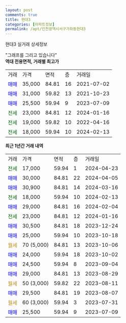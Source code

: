 ```yaml
---
layout: post
comments: true
title: 현대3
categories: [아파트정보]
permalink: /apt/인천광역시서구가좌동현대3
---
```


현대3 실거래 상세정보

<script type="text/javascript">
  google.charts.load('current', {'packages':['line', 'corechart']});
  google.charts.setOnLoadCallback(drawChart);

  function drawChart() {
    var data = new google.visualization.DataTable();
    data.addColumn('date', '거래일');
    data.addColumn('number', "매매");
    data.addColumn('number', "전세");
    data.addColumn('number', "전매");

    data.addRows([[new Date(Date.parse("2024-04-23")), null, 17000, null], [new Date(Date.parse("2024-04-05")), 30000, null, null], [new Date(Date.parse("2024-03-16")), 30900, null, null], [new Date(Date.parse("2024-02-13")), null, 18000, null], [new Date(Date.parse("2024-02-04")), 29000, null, null], [new Date(Date.parse("2024-01-16")), null, 23000, null], [new Date(Date.parse("2023-12-24")), 30500, null, null], [new Date(Date.parse("2023-10-18")), 25000, null, null], [new Date(Date.parse("2023-10-06")), null, null, null], [new Date(Date.parse("2023-10-02")), 24000, null, null], [new Date(Date.parse("2023-09-04")), 24500, null, null], [new Date(Date.parse("2023-08-29")), 29000, null, null], [new Date(Date.parse("2023-08-11")), null, null, null], [new Date(Date.parse("2023-08-07")), 29500, null, null], [new Date(Date.parse("2023-07-31")), null, null, null], [new Date(Date.parse("2023-07-09")), 25500, null, null]]);

    var options = {
      hAxis: {
        format: 'yyyy/MM/dd'
      },    
      lineWidth: 0,
      pointsVisible: true,    
      title: '최근 1년간 유형별 실거래가 분포',
      legend: { position: 'bottom' }
    };

    var formatter = new google.visualization.NumberFormat({pattern:'###,###'} );
    formatter.format(data, 1);
    formatter.format(data, 2);
    
    setTimeout(function() {
        var chart = new google.visualization.LineChart(document.getElementById('columnchart_material'));
        chart.draw(data, (options));
        document.getElementById('loading').style.display = 'none';
    }, 200);
  }
</script>


<div id="loading" style="z-index:20; display: block; margin-left: 0px">"그래프를 그리고 있습니다"</div>
<div id="columnchart_material" style="width: 95%; margin-left: 0px; display: block"></div>
<!-- contents start -->
<b>역대 전용면적, 거래별 최고가</b>
<table class="sortable">
    <tr>
      <td>거래</td>
      <td>가격</td>
      <td>면적</td>
      <td>층</td>
      <td>거래일</td>
    </tr>
        <tr>
          <td><a style="color: blue">매매</a></td>
          <td>35,000</td>
          <td>84.81</td>
          <td>16</td>
          <td>2021-07-02</td>
        </tr>            <tr>
          <td><a style="color: blue">매매</a></td>
          <td>31,000</td>
          <td>59.82</td>
          <td>13</td>
          <td>2021-10-23</td>
        </tr>            <tr>
          <td><a style="color: blue">매매</a></td>
          <td>25,500</td>
          <td>59.94</td>
          <td>9</td>
          <td>2023-07-09</td>
        </tr>        
        <tr>
              <td><a style="color: darkgreen">전세</a></td>
              <td>23,000</td>
              <td>84.81</td>
              <td>12</td>
              <td>2024-01-16</td>
            </tr>            <tr>
              <td><a style="color: darkgreen">전세</a></td>
              <td>19,000</td>
              <td>59.82</td>
              <td>10</td>
              <td>2022-04-16</td>
            </tr>            <tr>
              <td><a style="color: darkgreen">전세</a></td>
              <td>18,000</td>
              <td>59.94</td>
              <td>10</td>
              <td>2024-02-13</td>
            </tr>        
    
</table>

<b>최근 1년간 거래 내역</b>

<table class="sortable">
    <tr>
      <td>거래</td>
      <td>가격</td>
      <td>면적</td>
      <td>층</td>
      <td>거래일</td>
    </tr>
    <tr>
      <td><a style="color: darkgreen">전세</a></td>
      <td>17,000</td>
      <td>59.94</td>
      <td>1</td>
      <td>2024-04-23</td>
    </tr>          <tr>
      <td><a style="color: blue">매매</a></td>
      <td>30,000</td>
      <td>84.81</td>
      <td>22</td>
      <td>2024-04-05</td>
    </tr>          <tr>
      <td><a style="color: blue">매매</a></td>
      <td>30,900</td>
      <td>84.81</td>
      <td>14</td>
      <td>2024-03-16</td>
    </tr>          <tr>
      <td><a style="color: darkgreen">전세</a></td>
      <td>18,000</td>
      <td>59.94</td>
      <td>10</td>
      <td>2024-02-13</td>
    </tr>          <tr>
      <td><a style="color: blue">매매</a></td>
      <td>29,000</td>
      <td>84.81</td>
      <td>16</td>
      <td>2024-02-04</td>
    </tr>          <tr>
      <td><a style="color: darkgreen">전세</a></td>
      <td>23,000</td>
      <td>84.81</td>
      <td>12</td>
      <td>2024-01-16</td>
    </tr>          <tr>
      <td><a style="color: blue">매매</a></td>
      <td>30,500</td>
      <td>84.81</td>
      <td>18</td>
      <td>2023-12-24</td>
    </tr>          <tr>
      <td><a style="color: blue">매매</a></td>
      <td>25,000</td>
      <td>59.94</td>
      <td>10</td>
      <td>2023-10-18</td>
    </tr>          <tr>
      <td><a style="color: darkgoldenrod">월세</a></td>
      <td>70 (5,000)</td>
      <td>84.81</td>
      <td>13</td>
      <td>2023-10-06</td>
    </tr>          <tr>
      <td><a style="color: blue">매매</a></td>
      <td>24,000</td>
      <td>59.94</td>
      <td>18</td>
      <td>2023-10-02</td>
    </tr>          <tr>
      <td><a style="color: blue">매매</a></td>
      <td>24,500</td>
      <td>59.94</td>
      <td>8</td>
      <td>2023-09-04</td>
    </tr>          <tr>
      <td><a style="color: blue">매매</a></td>
      <td>29,000</td>
      <td>84.81</td>
      <td>13</td>
      <td>2023-08-29</td>
    </tr>          <tr>
      <td><a style="color: darkgoldenrod">월세</a></td>
      <td>50 (3,000)</td>
      <td>59.82</td>
      <td>22</td>
      <td>2023-08-11</td>
    </tr>          <tr>
      <td><a style="color: blue">매매</a></td>
      <td>29,500</td>
      <td>84.81</td>
      <td>19</td>
      <td>2023-08-07</td>
    </tr>          <tr>
      <td><a style="color: darkgoldenrod">월세</a></td>
      <td>60 (3,000)</td>
      <td>59.94</td>
      <td>3</td>
      <td>2023-07-31</td>
    </tr>          <tr>
      <td><a style="color: blue">매매</a></td>
      <td>25,500</td>
      <td>59.94</td>
      <td>9</td>
      <td>2023-07-09</td>
    </tr>      </table>
<!-- contents end -->    

